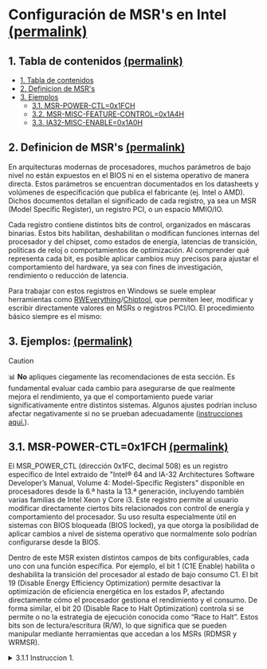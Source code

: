 <h1 id="intel-msrs">Configuración de MSR's en Intel <a href="#intel-msrs">(permalink)</a></h1>

<h2 id="table-of-contents">1. Tabla de contenidos <a href="#table-of-contents">(permalink)</a></h2>

- [1. Tabla de contenidos](#table-of-contents)
- [2. Definicion de MSR's](#definicion-de-msrs)
- [3. Ejemplos](#ejemplos)
  - [3.1. MSR-POWER-CTL=0x1FCH](#power-ctl)
  - [3.2. MSR-MISC-FEATURE-CONTROL=0x1A4H](#misc-feature)
  - [3.3. IA32-MISC-ENABLE=0x1A0H](#misc-enable)
 
<h2 id="definicion-de-msrs">2. Definicion de MSR's <a href="#definicion-de-msrs">(permalink)</a></h2>

En arquitecturas modernas de procesadores, muchos parámetros de bajo nivel no están expuestos en el BIOS ni en el sistema operativo de manera directa. Estos parámetros se encuentran documentados en los datasheets y volúmenes de especificación que publica el fabricante (ej. Intel o AMD). Dichos documentos detallan el significado de cada registro, ya sea un MSR (Model Specific Register), un registro PCI, o un espacio MMIO/IO.

Cada registro contiene distintos bits de control, organizados en máscaras binarias. Estos bits habilitan, deshabilitan o modifican funciones internas del procesador y del chipset, como estados de energía, latencias de transición, políticas de reloj o comportamientos de optimización. Al comprender qué representa cada bit, es posible aplicar cambios muy precisos para ajustar el comportamiento del hardware, ya sea con fines de investigación, rendimiento o reducción de latencia.

Para trabajar con estos registros en Windows se suele emplear herramientas como [RWEverything](https://rweverything.com/)/[Chiptool](https://github.com/LuSlower/chiptool), que permiten leer, modificar y escribir directamente valores en MSRs o registros PCI/IO. El procedimiento básico siempre es el mismo:

<h2 id="ejemplos">3. Ejemplos: <a href="#ejemplos">(permalink)</a></h2>

> [!CAUTION]
> 📊 **No** apliques ciegamente las recomendaciones de esta sección. Es fundamental evaluar cada cambio para asegurarse de que realmente mejora el rendimiento, ya que el comportamiento puede variar significativamente entre distintos sistemas. Algunos ajustes podrían incluso afectar negativamente si no se prueban adecuadamente ([instrucciones aquí.](#benchmarking)).

<h2 id="power-ctl">3.1. MSR-POWER-CTL=0x1FCH <a href="#power-ctl">(permalink)</a></h2>

El MSR_POWER_CTL (dirección 0x1FC, decimal 508) es un registro específico de Intel extraido de "Intel® 64 and IA-32 Architectures Software Developer’s Manual, Volume 4: Model-Specific Registers" disponible en procesadores desde la 6.ª hasta la 13.ª generación, incluyendo también varias familias de Intel Xeon y Core i3. Este registro permite al usuario modificar directamente ciertos bits relacionados con control de energía y comportamiento del procesador. Su uso resulta especialmente útil en sistemas con BIOS bloqueada (BIOS locked), ya que otorga la posibilidad de aplicar cambios a nivel de sistema operativo que normalmente solo podrían configurarse desde la BIOS.

Dentro de este MSR existen distintos campos de bits configurables, cada uno con una función específica. Por ejemplo, el bit 1 (C1E Enable) habilita o deshabilita la transición del procesador al estado de bajo consumo C1. El bit 19 (Disable Energy Efficiency Optimization) permite desactivar la optimización de eficiencia energética en los estados P, afectando directamente cómo el procesador gestiona el rendimiento y el consumo. De forma similar, el bit 20 (Disable Race to Halt Optimization) controla si se permite o no la estrategia de ejecución conocida como “Race to Halt”. Estos bits son de lectura/escritura (R/W), lo que significa que se pueden manipular mediante herramientas que accedan a los MSRs (RDMSR y WRMSR).

<details>
<summary>3.1.1 Instruccion 1. </summary>
  
<img width="1080" height="906" alt="MSR_POWER_CTL= (3)" src="https://github.com/user-attachments/assets/0f1cf8bc-d5bf-4819-9f05-410fe1ed65fa" />
  
<details>
<summary>3.1.2. Instruccion 2. </summary>

<img width="1080" height="634" alt="MSR_POWER_CTL= (1)" src="https://github.com/user-attachments/assets/a6085ca3-d059-4472-afc4-cce5e536b0c1" />
  
<details>
<summary>3.1.3. Instruccion3. </summary>

<img width="1088" height="656" alt="MSR_POWER_CTL= (2)" src="https://github.com/user-attachments/assets/0e050ee5-6e7d-40ad-98e9-4f9f2c5d218d" />



